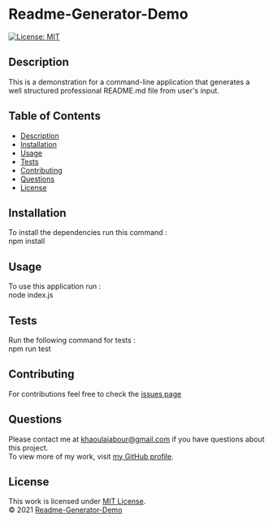# Readme-Generator-Demo

  [![License: MIT](https://img.shields.io/badge/License-MIT-yellow.svg)](https://opensource.org/licenses/MIT)

  ## Description 

  This is a demonstration for a command-line application that generates a well structured professional README.md file from user's input.
  
  ## Table of Contents

  * [Description](#description)
  * [Installation](#installation)
  * [Usage](#usage)
  * [Tests](#tests)
  * [Contributing](#contributing)
  * [Questions](#questions)
  * [License](#license)
  
  
  ## Installation
  
  To install the dependencies run this command : <br/> npm install
  
  ## Usage 

  To use this application run : <br/> node index.js

  ## Tests

  Run the following command for tests : <br/> npm run test

  ## Contributing

  For contributions feel free to check the [issues page](https://github.com/khaoulaja)

  ## Questions
  
  Please contact me at [khaoulajabour@gmail.com](mailto:khaoulajabour@gmail.com) if you have questions about this project. <br/>
  To view more of my work, visit [my GitHub profile](https://github.com/khaoulaja).

  ## License

  This work is licensed under [MIT License](https://opensource.org/licenses/MIT).<br/>
  &copy; 2021 [Readme-Generator-Demo](https://github.com/khaoulaja/Readme-Generator-Demo)
 
 
